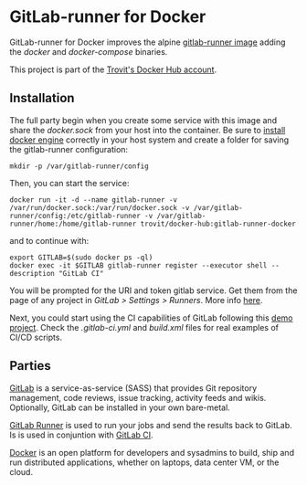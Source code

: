 # GitLab-runner for Docker

GitLab-runner for Docker improves the alpine [gitlab-runner image](https://hub.docker.com/r/gitlab/gitlab-runner/) 
adding the *docker* and *docker-compose* binaries.

This project is part of the [Trovit's Docker Hub account](https://hub.docker.com/r/trovit/).

## Installation

The full party begin when you create some service with this image and share the *docker.sock* from your host into the container. 
Be sure to [install docker engine](https://docs.docker.com/engine/installation/) correctly in your host system and create 
a folder for saving the gitlab-runner configuration:

```
mkdir -p /var/gitlab-runner/config
```

Then, you can start the service:

```
docker run -it -d --name gitlab-runner -v /var/run/docker.sock:/var/run/docker.sock -v /var/gitlab-runner/config:/etc/gitlab-runner -v /var/gitlab-runner/home:/home/gitlab-runner trovit/docker-hub:gitlab-runner-docker
```

and to continue with:

```
export GITLAB=$(sudo docker ps -ql)
docker exec -it $GITLAB gitlab-runner register --executor shell --description "GitLab CI"
```

You will be prompted for the URI and token gitlab service. Get them from the page of any project in *GitLab > Settings > Runners*. 
More info [here](https://docs.gitlab.com/ce/user/project/new_ci_build_permissions_model.html).

Next, you could start using the CI capabilities of GitLab following this [demo project](https://github.com/jorge07/ddd-playground/). 
Check the *.gitlab-ci.yml* and *build.xml* files for real examples of CI/CD scripts. 


## Parties

[GitLab](https://about.gitlab.com/) is a service-as-service (SASS) that provides Git repository management, code reviews, issue 
tracking, activity feeds and wikis. Optionally, GitLab can be installed in your own bare-metal.

[GitLab Runner](https://docs.gitlab.com/runner/) is used to run your jobs and send the results back to GitLab. Is is used
in conjuntion with [GitLab CI](https://about.gitlab.com/gitlab-ci/).

[Docker](https://www.docker.com/) is an open platform for developers and sysadmins to build, ship and run distributed applications,
whether on laptops, data center VM, or the cloud.


